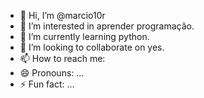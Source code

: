- 👋 Hi, I’m @marcio10r
- 👀 I’m interested in aprender programação.
- 🌱 I’m currently learning python.
- 💞️ I’m looking to collaborate on yes.
- 📫 How to reach me:
- 😄 Pronouns: ...
- ⚡ Fun fact: ...

<!---
marcio10r/marcio10r is a ✨ special ✨ repository because its `README.md` (this file) appears on your GitHub profile.
You can click the Preview link to take a look at your changes.
--->
